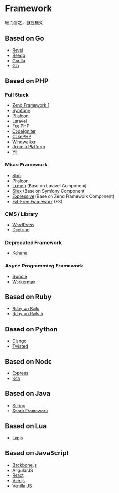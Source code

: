 # Framework

總而言之，就是框架

## Based on Go

* [Revel](http://revel.github.io/)
* [Beego](http://beego.me/)
* [Gorilla](http://www.gorillatoolkit.org/)
* [Gin](https://github.com/gin-gonic/gin)

## Based on PHP

### Full Stack

* [Zend Framework 1](zf1/README.md)
* [Symfony](symfony/README.md)
* [Phalcon](phalcon/README.md)
* [Laravel](laravel/README.md)
* [FuelPHP](fuelphp/README.md)
* [CodeIgniter](codeigniter/README.md)
* [CakePHP](http://cakephp.org/)
* [Windwalker](http://windwalker.io/)
* [Joomla Platform](https://github.com/joomla/joomla-platform)
* [Yii](http://www.yiiframework.com/)

### Micro Framework

* [Slim](slim/README.md)
* [Phalcon](phalcon/README.md)
* [Lumen](https://lumen.laravel.com/) (Base on Laravel Component)
* [Silex](silex/README.md) (Base on Symfony Component)
* [Expressive](https://docs.zendframework.com/zend-expressive/) (Base on Zend Framework Component)
* [Fat-Free Framework](https://fatfreeframework.com/) (F3)

### CMS / Library

* [WordPress](http://wordpress.org/)
* [Doctrine](http://www.doctrine-project.org/)

### Deprecated Framework

* [Kohana](http://kohanaframework.org/)

### Async Programming Framework

* [Swoole](https://www.swoole.com/)
* [Workerman](https://www.workerman.net/)

## Based on Ruby

* [Ruby on Rails](ror/README.md)
* [Ruby on Rails 5](ror5/README.md)

## Based on Python

* [Django](django/README.md)
* [Twisted](https://twistedmatrix.com/trac/)

## Based on Node

* [Express](express/README.md)
* [Koa](http://koajs.com/)

## Based on Java

* [Spring](https://spring.io/)
* [Spark Framework](http://sparkjava.com/)

## Based on Lua

* [Lapis](lapis/README.md)

## Based on JavaScript

* [Backbone.js](http://backbonejs.org)
* [AngularJS](https://angularjs.org)
* [React](https://facebook.github.io/react/)
* [Vue.js](https://vuejs.org/)
* [Vanilla JS](http://vanilla-js.com/)

